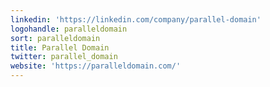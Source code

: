 ```yaml
---
linkedin: 'https://linkedin.com/company/parallel-domain'
logohandle: paralleldomain
sort: paralleldomain
title: Parallel Domain
twitter: parallel_domain
website: 'https://paralleldomain.com/'
---
```

